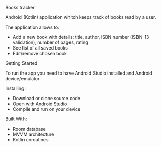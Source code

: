 Books tracker

Android (Kotlin) application whitch keeps track of books read by a user.

The application allows to:
- Add a new book with details: title, author, ISBN number (ISBN-13 validation), number of pages, rating
- See list of all saved books 
- Edit/remove chosen book

Getting Started

To run the app you need to have Android Studio installed and Android device/emulator

Installing:
- Download or clone source code
- Open with Android Studio
- Compile and run on your device

Built With:
- Room database
- MVVM architecture
- Kotlin coroutines